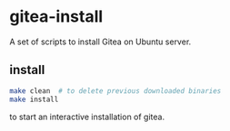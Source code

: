 # gitea-install
A set of scripts to install Gitea on Ubuntu server.


## install
```bash
make clean  # to delete previous downloaded binaries
make install
```

to start an interactive installation of gitea.

